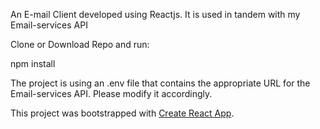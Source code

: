 An E-mail Client developed using Reactjs. It is used in tandem with my Email-services API

Clone or Download Repo and run:

npm install

The project is using an .env file that contains the appropriate URL for the Email-services API. Please modify it accordingly.



This project was bootstrapped with [Create React App](https://github.com/facebookincubator/create-react-app).
